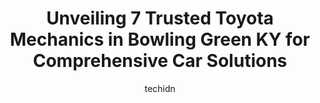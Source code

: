 ---
layout: ampstory
image: https://images.unsplash.com/photo-1526521403896-a658d847f6fa?ixlib=rb-4.0.3&ixid=MnwxMjA3fDB8MHxwaG90by1wYWdlfHx8fGVufDB8fHx8&auto=format&fit=crop&w=640&h=853&q=80
author: techidn
featured: false
description: Entrust your vehicle to the 7 best Toyota Mechanic in Bowling Green KY, USA and experience the difference they can make. With their extensive knowledge, state-of-the-art facilities, and comm
title: Unveiling 7 Trusted Toyota Mechanics in Bowling Green KY for Comprehensive Car Solutions
cover:
   title: Unveiling 7 Trusted Toyota Mechanics in Bowling Green KY for Comprehensive Car Solutions
   subtitle: Rickpate
   background: https://images.unsplash.com/photo-1526521403896-a658d847f6fa?ixlib=rb-4.0.3&ixid=MnwxMjA3fDB8MHxwaG90by1wYWdlfHx8fGVufDB8fHx8&auto=format&fit=crop&w=640&h=853&q=80

pages: 
 - layout: thirds
   top: <h1>#1 Tech-Tune Inc. Auto Service Center</h1>
   bottom: "<p>Easy appointment scheduling. Lots of communication during the diagnosis with what work was done and its outcome. The cost was better than expected. I have used Tech-tune </p>"
   background: https://www.knot35.com/toplist/wp-content/uploads/2023/06/best-toyota-mechanic-1-in-bowling-green-ky-1685841088.jpeg
   backgroundblur: true
 - layout: thirds
   top: <h1>#2 Huntsman Automotive</h1>
   bottom: "<p>1728 Campbell Ln, Bowling Green, KY 42104, United States</p>"
   background: https://www.knot35.com/toplist/wp-content/uploads/2023/06/best-toyota-mechanic-2-in-bowling-green-ky-1685841088.jpeg
   cta:
      link: https://www.knot35.com/toplist/unveiling-7-trusted-toyota-mechanics-in-bowling-green-ky-for-comprehensive-car-solutions/
      text: Unveiling 7 Trusted Toyota Mechanics in Bowling Green KY for Comprehensive Car Solutions
 - layout: thirds
   top: <h1>#3 USA Used Tires & Auto</h1>
   bottom: "<p>1501 U.S. 31 W Bypass, Bowling Green, KY 42101, United States</p>"
   background: https://www.knot35.com/toplist/wp-content/uploads/2023/06/best-toyota-mechanic-3-in-bowling-green-ky-1685841089.jpeg
   cta:
      link: https://www.knot35.com/toplist/unveiling-7-trusted-toyota-mechanics-in-bowling-green-ky-for-comprehensive-car-solutions/
      text: Unveiling 7 Trusted Toyota Mechanics in Bowling Green KY for Comprehensive Car Solutions
 - layout: thirds
   top: <h1>#4 Walmart Auto Care Centers</h1>
   bottom: "<p>1201 Morgantown Rd, Bowling Green, KY 42101, United States</p>"
   background: https://images.unsplash.com/photo-1557672172-298e090bd0f1?ixlib=rb-4.0.3&ixid=MnwxMjA3fDB8MHxwaG90by1wYWdlfHx8fGVufDB8fHx8&auto=format&fit=crop&w=640&h=853&q=80
   cta:
      link: https://www.knot35.com/toplist/unveiling-7-trusted-toyota-mechanics-in-bowling-green-ky-for-comprehensive-car-solutions/
      text: Unveiling 7 Trusted Toyota Mechanics in Bowling Green KY for Comprehensive Car Solutions
 - layout: thirds
   top: <h1>#5 Greenwood Service Center</h1>
   bottom: "<p>5596 Scottsville Rd, Bowling Green, KY 42104, United States</p>"
   background: https://images.unsplash.com/photo-1536745287225-21d689278fd1?ixlib=rb-4.0.3&ixid=MnwxMjA3fDB8MHxwaG90by1wYWdlfHx8fGVufDB8fHx8&auto=format&fit=crop&w=640&h=853&q=80
   cta:
      link: https://www.knot35.com/toplist/unveiling-7-trusted-toyota-mechanics-in-bowling-green-ky-for-comprehensive-car-solutions/
      text: Unveiling 7 Trusted Toyota Mechanics in Bowling Green KY for Comprehensive Car Solutions
 - layout: thirds
   top: <h1>#6 Main Street Tire & Auto Care</h1>
   bottom: "<p>102 W Main Ave, Bowling Green, KY 42101, United States</p>"
   background: https://images.unsplash.com/photo-1614648718611-0635f29016cb?ixlib=rb-4.0.3&ixid=MnwxMjA3fDB8MHxwaG90by1wYWdlfHx8fGVufDB8fHx8&auto=format&fit=crop&w=640&h=853&q=80
   cta:
      link: https://www.knot35.com/toplist/unveiling-7-trusted-toyota-mechanics-in-bowling-green-ky-for-comprehensive-car-solutions/
      text: Unveiling 7 Trusted Toyota Mechanics in Bowling Green KY for Comprehensive Car Solutions
 - layout: thirds
   top: <h1>#7 Tucks Auto Care</h1>
   bottom: "<p>127 Dishman Ln, Bowling Green, KY 42101, United States</p>"
   background: https://images.unsplash.com/photo-1547366785-564103df7e13?ixlib=rb-4.0.3&ixid=MnwxMjA3fDB8MHxwaG90by1wYWdlfHx8fGVufDB8fHx8&auto=format&fit=crop&w=640&h=853&q=80
   cta:
      link: https://www.knot35.com/toplist/unveiling-7-trusted-toyota-mechanics-in-bowling-green-ky-for-comprehensive-car-solutions/
      text: Unveiling 7 Trusted Toyota Mechanics in Bowling Green KY for Comprehensive Car Solutions
 - layout: thirds
   middle: Continue reading...
   background: https://images.unsplash.com/photo-1540457036297-448b6b99e91c?ixlib=rb-4.0.3&ixid=MnwxMjA3fDB8MHxwaG90by1wYWdlfHx8fGVufDB8fHx8&auto=format&fit=crop&w=640&h=853&q=80
   cta:
      link: https://www.knot35.com/toplist/unveiling-7-trusted-toyota-mechanics-in-bowling-green-ky-for-comprehensive-car-solutions/
      text: Unveiling 7 Trusted Toyota Mechanics in Bowling Green KY for Comprehensive Car Solutions
      
---
